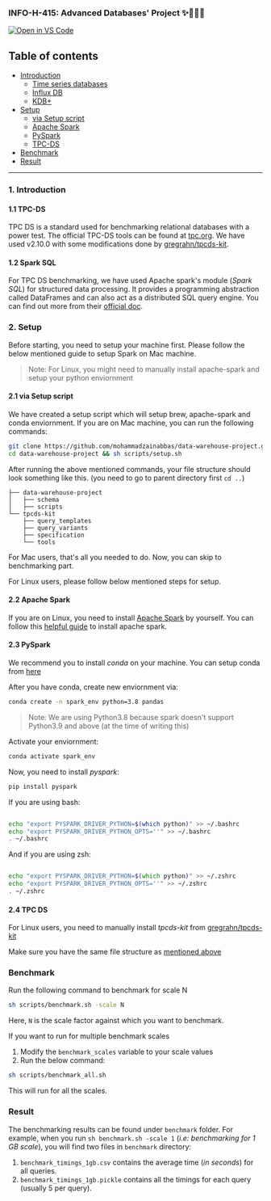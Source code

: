 ### INFO-H-415: Advanced Databases' Project ✨👨🏻‍💻

[![Open in VS Code](https://open.vscode.dev/badges/open-in-vscode.svg)](https://open.vscode.dev/mohammadzainabbas/advanced-database-project)

## Table of contents

- [Introduction](#introduction)
  * [Time series databases](#time-series-databases)
  * [Influx DB](#influx-db-intro)
  * [KDB+](#kdb-intro)
- [Setup](#setup)
  * [via Setup script](#script-setup)
  * [Apache Spark](#apache-spark-setup)
  * [PySpark](#pyspark-setup)
  * [TPC-DS](#tpc-ds-setup)
- [Benchmark](#benchmark)
- [Result](#result)

---

<a id="introduction" />

### 1. Introduction

<a id="tpc-ds" />

#### 1.1 TPC-DS

TPC DS is a standard used for benchmarking relational databases with a power test. The official TPC-DS tools can be found at [tpc.org](http://www.tpc.org/tpc_documents_current_versions/current_specifications.asp). We have used v2.10.0 with some modifications done by [gregrahn/tpcds-kit](https://github.com/gregrahn/tpcds-kit).

<a id="spark" />

#### 1.2 Spark SQL

For TPC DS benchmarking, we have used Apache spark's module (_Spark SQL_) for structured data processing. It provides a programming abstraction called DataFrames and can also act as a distributed SQL query engine. You can find out more from their [official doc](https://spark.apache.org/sql/).

<a id="setup" />

### 2. Setup

Before starting, you need to setup your machine first. Please follow the below mentioned guide to setup Spark on Mac machine. 

> Note: For Linux, you might need to manually install apache-spark and setup your python enviornment

<a id="script-setup" />

#### 2.1 via Setup script

We have created a setup script which will setup brew, apache-spark and conda enviornment. If you are on Mac machine, you can run the following commands:

```bash
git clone https://github.com/mohammadzainabbas/data-warehouse-project.git
cd data-warehouse-project && sh scripts/setup.sh
```

After running the above mentioned commands, your file structure should look something like this. (you need to go to parent directory first `cd ..`)

<a id="file-structure" />

```
├── data-warehouse-project
│   ├── schema
│   ├── scripts
└── tpcds-kit
    ├── query_templates
    ├── query_variants
    ├── specification
    └── tools
```

For Mac users, that's all you needed to do. Now, you can skip to benchmarking part.

For Linux users, please follow below mentioned steps for setup.

<a id="apache-spark-setup" />

#### 2.2 Apache Spark

If you are on Linux, you need to install [Apache Spark](https://spark.apache.org) by yourself. You can follow this [helpful guide](https://computingforgeeks.com/how-to-install-apache-spark-on-ubuntu-debian/) to install apache spark.

<a id="pyspark-setup" />

#### 2.3 PySpark

We recommend you to install _conda_ on your machine. You can setup conda from [here](https://docs.conda.io/projects/conda/en/latest/user-guide/install/linux.html)

After you have conda, create new enviornment via:

```bash
conda create -n spark_env python=3.8 pandas
```

> Note: We are using Python3.8 because spark doesn't support Python3.9 and above (at the time of writing this)

Activate your enviornment:

```bash
conda activate spark_env
```

Now, you need to install _pyspark_:

```bash
pip install pyspark
```

If you are using bash:

```bash

echo "export PYSPARK_DRIVER_PYTHON=$(which python)" >> ~/.bashrc
echo "export PYSPARK_DRIVER_PYTHON_OPTS=''" >> ~/.bashrc
. ~/.bashrc

```

And if you are using zsh:

```zsh

echo "export PYSPARK_DRIVER_PYTHON=$(which python)" >> ~/.zshrc
echo "export PYSPARK_DRIVER_PYTHON_OPTS=''" >> ~/.zshrc
. ~/.zshrc

```

<a id="tpc-ds-setup" />

#### 2.4 TPC DS

For Linux users, you need to manually install _tpcds-kit_ from [gregrahn/tpcds-kit](https://github.com/gregrahn/tpcds-kit)

Make sure you have the same file structure as [mentioned above](#file-structure)

<a id="benchmark" />

### Benchmark

Run the following command to benchmark for scale N

```bash
sh scripts/benchmark.sh -scale N
```

Here, `N` is the scale factor against which you want to benchmark.

If you want to run for multiple benchmark scales

1. Modify the `benchmark_scales` variable to your scale values
2. Run the below command:

```bash
sh scripts/benchmark_all.sh
```

This will run for all the scales.

<a id="result" />

### Result

The benchmarking results can be found under `benchmark` folder. For example, when you run `sh benchmark.sh -scale 1` (_i.e: benchmarking for 1 GB scale_), you will find two files in `benchmark` directory:

1. `benchmark_timings_1gb.csv` contains the average time (_in seconds_) for all queries.
2. `benchmark_timings_1gb.pickle` contains all the timings for each query (usually 5 per query).
